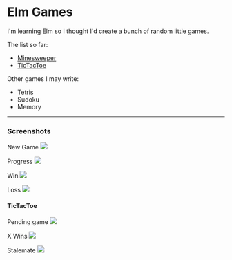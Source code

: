 # Elm Games

I'm learning Elm so I thought I'd create a bunch of random little games.

The list so far:

+ [Minesweeper](https://localshred.github.io/elm-games/)
+ [TicTacToe](https://localshred.github.io/elm-games/)

Other games I may write:

+ Tetris
+ Sudoku
+ Memory

-----

### Screenshots

New Game
![](screenshots/minesweeper-new-game.png)

Progress
![](screenshots/minesweeper-progress.png)

Win
![](screenshots/minesweeper-win.png)

Loss
![](screenshots/minesweeper-loss.png)

#### TicTacToe

Pending game
![](screenshots/ttt-progress-11-28-2015_pending.png)

X Wins
![](screenshots/ttt-progress-11-28-2015_x_wins.png)

Stalemate
![](screenshots/ttt-progress-11-28-2015_stalemate.png)

